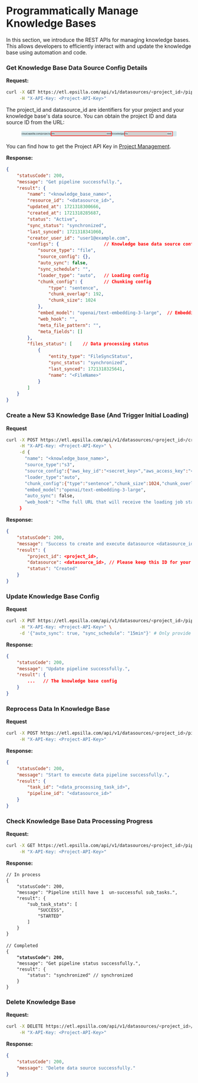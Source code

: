# Programmatically Manage Knowledge Bases

In this section, we introduce the REST APIs for managing knowledge bases. This allows developers to efficiently interact with and update the knowledge base using automation and code.

### Get Knowledge Base Data Source Config Details

**Request:**

```sh
curl -X GET https://etl.epsilla.com/api/v1/datasources/<project_id>/pipeline/<datasource_id> \
     -H "X-API-Key: <Project-API-Key>" 
```

The project\_id and datasource\_id are identifiers for your project and your knowledge base's data source. You can obtain the project ID and data source ID from the URL:

<figure><img src="../.gitbook/assets/Screenshot 2024-10-07 at 1.29.01 AM.png" alt=""><figcaption></figcaption></figure>

You can find how to get the Project API Key in [Project Management](../project-management.md).

**Response:**

```json
{
    "statusCode": 200,
    "message": "Get pipeline successfully.",
    "result": {
        "name": "<knowledge_base_name>",
        "resource_id": "<datasource_id>",
        "updated_at": 1721318300666,
        "created_at": 1721318285687,
        "status": "Active",
        "sync_status": "synchronized", 
        "last_synced": 1721318341060,
        "creator_user_id": "user1@example.com",
        "configs": {                 // Knowledge base data source configs
            "source_type": "file",
            "source_config": {},
            "auto_sync": false,
            "sync_schedule": "",
            "loader_type": "auto",   // Loading config
            "chunk_config": {        // Chunking config
                "type": "sentence",
                "chunk_overlap": 192,
                "chunk_size": 1024
            },
            "embed_model": "openai/text-embedding-3-large",  // Embedding config
            "web_hook": "",
            "meta_file_pattern": "",
            "meta_fields": []
        },
        "files_status": [    // Data processing status
            {
                "entity_type": "FileSyncStatus",
                "sync_status": "synchronized",
                "last_synced": 1721318325641,
                "name": "<FileName>"
            }
        ]
    }
}
```

### Create a New S3 Knowledge Base (And Trigger Initial Loading)

**Request**

```bash
curl -X POST https://etl.epsilla.com/api/v1/datasources/<project_id>/create \
     -H "X-API-Key: <Project-API-Key>" \
     -d {
       "name": "<knowledge_base_name>",
       "source_type":"s3",
       "source_config":{"aws_key_id":"<secret_key>","aws_access_key":"<access_key>","bucket":"<bucket_name>","prefix":"<object_prefix>"},
       "loader_type":"auto",
       "chunk_config":{"type":"sentence","chunk_size":1024,"chunk_overlap":192},
       "embed_model":"openai/text-embedding-3-large",
       "auto_sync": false,
       "web_hook": "<The full URL that will receive the loading job status update>"
     }
```

**Response:**

```json
{
    "statusCode": 200,
    "message": "Success to create and execute datasource <datasource_id> for project <project_id>",
    "result": {
        "project_id": <project_id>,
        "datasource": <datasource_id>, // Please keep this ID for your record.
        "status": "Created"
    }
}
```

### Update Knowledge Base Config

**Request**

```bash
curl -X PUT https://etl.epsilla.com/api/v1/datasources/<project_id>/pipelines/update/{datasource_id} \
     -H "X-API-Key: <Project-API-Key>" \
     -d '{"auto_sync": true, "sync_schedule": "15min"}' # Only provide the entries that need to be updated
```

**Response:**

```json
{
    "statusCode": 200,
    "message": "Update pipeline successfully.",
    "result": {
        ...   // The knowledge base config
    }
}
```

### Reprocess Data In Knowledge Base

**Request**

```bash
curl -X POST https://etl.epsilla.com/api/v1/datasources/<project_id>/pipelines/{datasource_id} \
     -H "X-API-Key: <Project-API-Key>"
```

**Response:**

```json
{
    "statusCode": 200,
    "message": "Start to execute data pipeline successfully.",
    "result": {
        "task_id": "<data_processing_task_id>",
        "pipeline_id": "<datasource_id>"
    }
}
```

### Check Knowledge Base Data Processing Progress

**Request:**

```sh
curl -X GET https://etl.epsilla.com/api/v1/datasources/<project_id>/pipeline/<datasource_id>/status \
     -H "X-API-Key: <Project-API-Key>" 
```

**Response:**

<pre class="language-json"><code class="lang-json">// In process
{
    "statusCode": 200,
    "message": "Pipeline still have 1  un-successful sub_tasks.",
    "result": {
        "sub_task_stats": [
            "SUCCESS",
            "STARTED"
        ]
    }
}

// Completed
{
<strong>    "statusCode": 200,
</strong>    "message": "Get pipeline status successfully.",
    "result": {
        "status": "synchronized" // synchronized
    }
}
</code></pre>

### Delete Knowledge Base

**Request:**

```sh
curl -X DELETE https://etl.epsilla.com/api/v1/datasources/<project_id>/pipeline/<datasource_id> \
     -H "X-API-Key: <Project-API-Key>" 
```

**Response:**

```json
{
    "statusCode": 200,
    "message": "Delete data source successfully."
}
```

